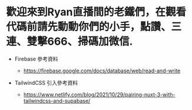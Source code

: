 # 歡迎來到Ryan直播間的老鐵們，在觀看代碼前請先動動你們的小手，點讚、三連、雙擊666、掃碼加微信.

- Firebase 參考資料
  - https://firebase.google.com/docs/database/web/read-and-write

- TailwindCSS 引入參考資料
  - https://www.netlify.com/blog/2021/10/29/pairing-nuxt-3-with-tailwindcss-and-supabase/
